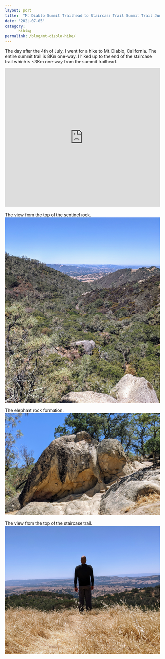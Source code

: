 ```yaml
---
layout: post
title:  "Mt Diablo Summit Trailhead to Staircase Trail Summit Trail Junction Hike"
date: '2021-07-05'
category:
    - hiking
permalink: /blog/mt-diablo-hike/
---
```


The day after the 4th of July, I went for a hike to Mt. Diablo, California.
The entire summit trail is 8Km one-way.
I hiked up to the end of the staircase trail which is ~3Km one-way from the summit trailhead.

<iframe src="https://www.google.com/maps/embed?pb=!1m34!1m12!1m3!1d6300.672537247093!2d-121.94661857265196!3d37.85242157650675!2m3!1f0!2f0!3f0!3m2!1i1024!2i768!4f13.1!4m19!3e2!4m5!1s0x808ff46faf1ca619%3A0xd397f41fe2936a1e!2sStaircase%20Trail%20Summit%20Trail%20Junction!3m2!1d37.8553296!2d-121.93364389999999!4m5!1s0x808ff470e99e4ef3%3A0x98ca4a22c7c660e7!2sElephant%20Rock!3m2!1d37.8497792!2d-121.93408009999999!4m5!1s0x808ff489303db07b%3A0x944a1c7e5b728d17!2sSummit%20Trail%2C%202410%20Diablo%20Lakes%20Ln%2C%20Diablo%2C%20CA%2094528!3m2!1d37.8507222!2d-121.95238549999999!5e0!3m2!1sen!2sus!4v1626021052335!5m2!1sen!2sus"
    width="100%" height="450" style="border:0;" allowfullscreen="" loading="lazy"></iframe>
<br>

The view from the top of the sentinel rock.
<img class="img-thumbnail" src="/assets/img/posts/mt-diablo/sentinel-rock.jpg" alt="mt-diablo-sentinel-rock">

The elephant rock formation.
<img class="img-thumbnail" src="/assets/img/posts/mt-diablo/elephant.jpg" alt="mt-diablo-elephant-rock">

The view from the top of the staircase trail.
<img class="img-thumbnail" src="/assets/img/posts/mt-diablo/staircase-top.jpg" alt="mt-diablo-staircase">
